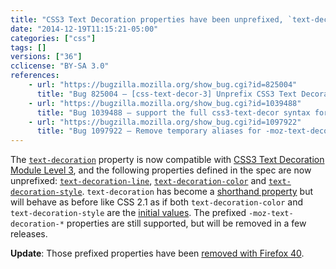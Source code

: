 ```yaml
---
title: "CSS3 Text Decoration properties have been unprefixed, `text-decoration` becomes a shorthand"
date: "2014-12-19T11:15:21-05:00"
categories: ["css"]
tags: []
versions: ["36"]
cclicense: "BY-SA 3.0"
references:
    - url: "https://bugzilla.mozilla.org/show_bug.cgi?id=825004"
      title: "Bug 825004 – [css-text-decor-3] Unprefix CSS3 Text Decoration"
    - url: "https://bugzilla.mozilla.org/show_bug.cgi?id=1039488"
      title: "Bug 1039488 – support the full css3-text-decor syntax for the \'text-decoration\' shorthand rather than only the CSS2.1 syntax"
    - url: "https://bugzilla.mozilla.org/show_bug.cgi?id=1097922"
      title: "Bug 1097922 – Remove temporary aliases for -moz-text-decoration-*."
---
```

The [`text-decoration`](https://developer.mozilla.org/docs/Web/CSS/text-decoration) property is now compatible with [CSS3 Text Decoration Module Level 3](https://drafts.csswg.org/css-text-decor-3/), and the following properties defined in the spec are now unprefixed: [`text-decoration-line`](https://developer.mozilla.org/docs/Web/CSS/text-decoration-line), [`text-decoration-color`](https://developer.mozilla.org/docs/Web/CSS/text-decoration-color) and [`text-decoration-style`](https://developer.mozilla.org/docs/Web/CSS/text-decoration-style). `text-decoration` has become a [shorthand property](https://developer.mozilla.org/docs/Web/CSS/Shorthand_properties) but will behave as before like CSS 2.1 as if both `text-decoration-color` and `text-decoration-style` are the [initial values](https://developer.mozilla.org/docs/Web/CSS/initial_value). The prefixed `-moz-text-decoration-*` properties are still supported, but will be removed in a few releases.

**Update**: Those prefixed properties have been [removed with Firefox 40](https://www.fxsitecompat.com/en-CA/docs/2015/moz-text-decoration-properties-have-been-removed/).
